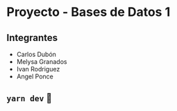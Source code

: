# Proyecto - Bases de Datos 1

## Integrantes

- Carlos Dubón
- Melysa Granados
- Ivan Rodriguez
- Angel Ponce

## `yarn dev` 🚀
